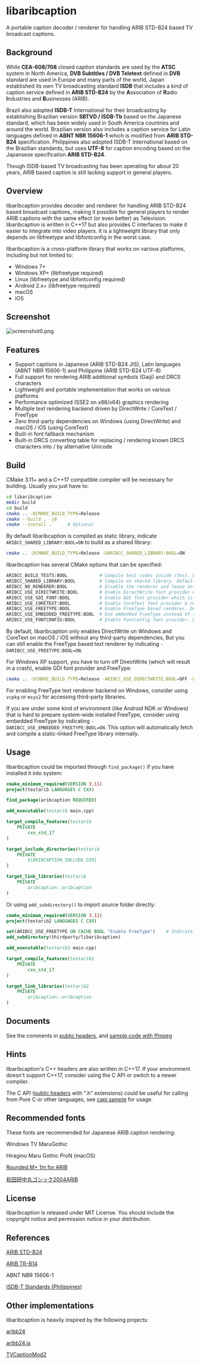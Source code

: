 libaribcaption
======
A portable caption decoder / renderer for handling ARIB STD-B24 based TV broadcast captions.

## Background
While **CEA-608/708** closed caption standards are used by the **ATSC** system in North America,
**DVB Subtitles / DVB Teletext** defined in **DVB** standard are used in Europe and many parts of the world,
Japan established its own TV broadcasting standard **ISDB** that includes a kind of caption service defined in **ARIB STD-B24**
by the **A**ssociation of **R**adio **I**ndustries and **B**usinesses (ARIB).

Brazil also adopted **ISDB-T** International for their broadcasting by establishing Brazilian version **SBTVD / ISDB-Tb** based on the Japanese standard,
which has been widely used in South America countries and around the world.
Brazilian version also includes a caption service for Latin languages defined in **ABNT NBR 15606-1** which is modified from **ARIB STD-B24** specification.
Philippines also adopted ISDB-T International based on the Brazilian standards,
but uses **UTF-8** for caption encoding based on the Japansese specification **ARIB STD-B24**.

Though ISDB-based TV broadcasting has been operating for about 20 years, ARIB based caption is still lacking support in general players.

## Overview
libaribcaption provides decoder and renderer for handling ARIB STD-B24 based broadcast captions,
making it possible for general players to render ARIB captions with the same effect (or even better) as Television.
libaribcaption is written in C++17 but also provides C interfaces to make it easier to integrate into video players.
It is a lightweight library that only depends on libfreetype and libfontconfig in the worst case.

libaribcaption is a cross-platform library that works on various platforms, including but not limited to:
- Windows 7+
- Windows XP+  (libfreetype required)
- Linux  (libfreetype and libfontconfig required)
- Android 2.x+  (libfreetype required)
- macOS
- iOS

## Screenshot
![screenshot0.png](screenshots/screenshot0.png)

## Features
- Support captions in Japanese (ARIB STD-B24 JIS), Latin languages (ABNT NBR 15606-1) and Philippine (ARIB STD-B24 UTF-8)
- Full support for rendering ARIB additional symbols (Gaiji) and DRCS characters
- Lightweight and portable implementation that works on various platforms
- Performance optimized (SSE2 on x86/x64) graphics rendering
- Multiple text rendering backend driven by DirectWrite / CoreText / FreeType
- Zero third-party dependencies on Windows (using DirectWrite) and macOS / iOS (using CoreText)
- Built-in font fallback mechanism
- Built-in DRCS converting table for replacing / rendering known DRCS characters into / by alternative Unicode

## Build
CMake 3.11+ and a C++17 compatible compiler will be necessary for building. Usually you just have to:
```bash
cd libaribcaption
mkdir build
cd build
cmake .. -DCMAKE_BUILD_TYPE=Release
cmake --build . -j8
cmake --install .      # Optional
```

By default libaribcaption is compiled as static library, indicate `ARIBCC_SHARED_LIBRARY:BOOL=ON` to build as a shared library:
```bash
cmake .. -DCMAKE_BUILD_TYPE=Release -DARIBCC_SHARED_LIBRARY:BOOL=ON    # or -DBUILD_SHARED_LIBS:BOOL=ON
```

libaribcaption has several CMake options that can be specified:
```bash
ARIBCC_BUILD_TESTS:BOOL            # Compile test codes inside /test. Default to OFF
ARIBCC_SHARED_LIBRARY:BOOL         # Compile as shared library. Default to OFF
ARIBCC_NO_RENDERER:BOOL            # Disable the renderer and leave only the decoder behind. Default to OFF
ARIBCC_USE_DIRECTWRITE:BOOL        # Enable DirectWrite font provider & renderer. Default to ON on Windows
ARIBCC_USE_GDI_FONT:BOOL           # Enable GDI font provider which is necessary for WinXP support. Default to OFF.
ARIBCC_USE_CORETEXT:BOOL           # Enable CoreText font provider & renderer. Default to ON on macOS / iOS
ARIBCC_USE_FREETYPE:BOOL           # Enable FreeType based renderer. Default to ON on Linux / Android
ARIBCC_USE_EMBEDDED_FREETYPE:BOOL  # Use embedded FreeType instead of searching system library. Default to OFF
ARIBCC_USE_FONTCONFIG:BOOL         # Enable Fontconfig font provider. Default to ON on Linux and other platforms
```

By default, libaribcaption only enables DirectWrite on Windows and CoreText on macOS / iOS without any third-party
dependencies, But you can still enable the FreeType based text renderer by indicating
`-DARIBCC_USE_FREETYPE:BOOL=ON`.

For Windows XP support, you have to turn off DirectWrite (which will result in a crash), enable GDI font provider and FreeType:
```bash
cmake .. -DCMAKE_BUILD_TYPE=Release -ARIBCC_USE_DIRECTWRITE:BOOL=OFF -DARIBCC_USE_GDI_FONT:BOOL=ON -DARIBCC_USE_FREETYPE:BOOL=ON
```

For enabling FreeType text renderer backend on Windows, consider using `vcpkg` or `msys2` for accessing third-party libraries.

If you are under some kind of environment (like Android NDK or Windows) that is hard to prepare system-wide installed FreeType,
consider using embedded FreeType by indicating `-DARIBCC_USE_EMBEDDED_FREETYPE:BOOL=ON`.
This option will automatically fetch and compile a static-linked FreeType library internally.

## Usage
libaribcaption could be imported through `find_package()` if you have installed it into system:
```cmake
cmake_minimum_required(VERSION 3.11)
project(testarib LANGUAGES C CXX)

find_package(aribcaption REQUIRED)

add_executable(testarib main.cpp)

target_compile_features(testarib
    PRIVATE
        cxx_std_17
)

target_include_directories(testarib
    PRIVATE
        ${ARIBCAPTION_INCLUDE_DIR}
)

target_link_libraries(testarib
    PRIVATE
        aribcaption::aribcaption
)
```

Or using `add_subdirectory()` to import source folder directly:

```cmake
cmake_minimum_required(VERSION 3.11)
project(testarib2 LANGUAGES C CXX)

set(ARIBCC_USE_FREETYPE ON CACHE BOOL "Enable FreeType")    # Indicate options here (optional)
add_subdirectory(thirdparty/libaribcaption)

add_executable(testarib2 main.cpp)

target_compile_features(testarib2
    PRIVATE
        cxx_std_17
)

target_link_libraries(testarib2
    PRIVATE
        aribcaption::aribcaption
)
```

## Documents
See the comments in [public headers](include/aribcaption), and [sample code with ffmpeg](test/ffmpeg)

## Hints
libaribcaption's C++ headers are also written in C++17. If your environment doesn't support C++17,
consider using the C API or switch to a newer compiler.

The C API ([public headers] with ".h" extensions) could be useful for calling from Pure C or other languages,
see [capi sample](test/capi) for usage.

[public headers]: include/aribcaption

## Recommended fonts
These fonts are recommended for Japanese ARIB caption rendering:

Windows TV MaruGothic

Hiragino Maru Gothic ProN (macOS)

[Rounded M+ 1m for ARIB](https://www.axfc.net/u/3107925)

[和田研中丸ゴシック2004ARIB](https://ja.osdn.net/projects/jis2004/wiki/FrontPage)

## License
libaribcaption is released under MIT License. You should include the copyright notice and permission notice in your distribution.

## References
[ARIB STD-B24](https://www.arib.or.jp/english/std_tr/broadcasting/std-b24.html)

[ARIB TR-B14](https://www.arib.or.jp/english/std_tr/broadcasting/tr-b14.html)

ABNT NBR 15606-1

[ISDB-T Standards (Philippines)](https://ntc.gov.ph/wp-content/uploads/2018/MC/MC-07-12-2014-Attachment.pdf)

## Other implementations
libaribcaption is heavily inspired by the following projects:

[aribb24](https://github.com/nkoriyama/aribb24)

[aribb24.js](https://github.com/monyone/aribb24.js)

[TVCaptionMod2](https://github.com/xtne6f/TVCaptionMod2)
